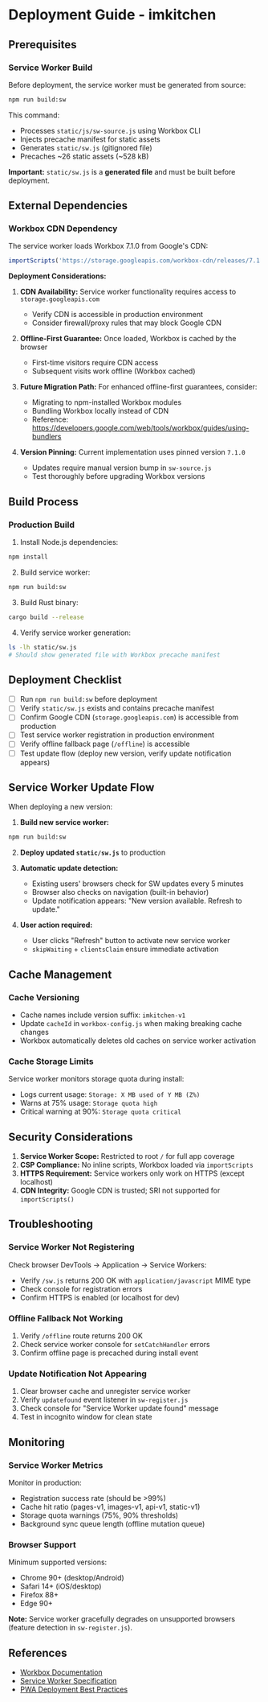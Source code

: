 # Deployment Guide - imkitchen

## Prerequisites

### Service Worker Build

Before deployment, the service worker must be generated from source:

```bash
npm run build:sw
```

This command:
- Processes `static/js/sw-source.js` using Workbox CLI
- Injects precache manifest for static assets
- Generates `static/sw.js` (gitignored file)
- Precaches ~26 static assets (~528 kB)

**Important:** `static/sw.js` is a **generated file** and must be built before deployment.

## External Dependencies

### Workbox CDN Dependency

The service worker loads Workbox 7.1.0 from Google's CDN:

```javascript
importScripts('https://storage.googleapis.com/workbox-cdn/releases/7.1.0/workbox-sw.js');
```

**Deployment Considerations:**

1. **CDN Availability:** Service worker functionality requires access to `storage.googleapis.com`
   - Verify CDN is accessible in production environment
   - Consider firewall/proxy rules that may block Google CDN

2. **Offline-First Guarantee:** Once loaded, Workbox is cached by the browser
   - First-time visitors require CDN access
   - Subsequent visits work offline (Workbox cached)

3. **Future Migration Path:** For enhanced offline-first guarantees, consider:
   - Migrating to npm-installed Workbox modules
   - Bundling Workbox locally instead of CDN
   - Reference: https://developers.google.com/web/tools/workbox/guides/using-bundlers

4. **Version Pinning:** Current implementation uses pinned version `7.1.0`
   - Updates require manual version bump in `sw-source.js`
   - Test thoroughly before upgrading Workbox versions

## Build Process

### Production Build

1. Install Node.js dependencies:
```bash
npm install
```

2. Build service worker:
```bash
npm run build:sw
```

3. Build Rust binary:
```bash
cargo build --release
```

4. Verify service worker generation:
```bash
ls -lh static/sw.js
# Should show generated file with Workbox precache manifest
```

## Deployment Checklist

- [ ] Run `npm run build:sw` before deployment
- [ ] Verify `static/sw.js` exists and contains precache manifest
- [ ] Confirm Google CDN (`storage.googleapis.com`) is accessible from production
- [ ] Test service worker registration in production environment
- [ ] Verify offline fallback page (`/offline`) is accessible
- [ ] Test update flow (deploy new version, verify update notification appears)

## Service Worker Update Flow

When deploying a new version:

1. **Build new service worker:**
```bash
npm run build:sw
```

2. **Deploy updated `static/sw.js`** to production

3. **Automatic update detection:**
   - Existing users' browsers check for SW updates every 5 minutes
   - Browser also checks on navigation (built-in behavior)
   - Update notification appears: "New version available. Refresh to update."

4. **User action required:**
   - User clicks "Refresh" button to activate new service worker
   - `skipWaiting` + `clientsClaim` ensure immediate activation

## Cache Management

### Cache Versioning

- Cache names include version suffix: `imkitchen-v1`
- Update `cacheId` in `workbox-config.js` when making breaking cache changes
- Workbox automatically deletes old caches on service worker activation

### Cache Storage Limits

Service worker monitors storage quota during install:
- Logs current usage: `Storage: X MB used of Y MB (Z%)`
- Warns at 75% usage: `Storage quota high`
- Critical warning at 90%: `Storage quota critical`

## Security Considerations

1. **Service Worker Scope:** Restricted to root `/` for full app coverage
2. **CSP Compliance:** No inline scripts, Workbox loaded via `importScripts`
3. **HTTPS Requirement:** Service workers only work on HTTPS (except localhost)
4. **CDN Integrity:** Google CDN is trusted; SRI not supported for `importScripts()`

## Troubleshooting

### Service Worker Not Registering

Check browser DevTools → Application → Service Workers:
- Verify `/sw.js` returns 200 OK with `application/javascript` MIME type
- Check console for registration errors
- Confirm HTTPS is enabled (or localhost for dev)

### Offline Fallback Not Working

1. Verify `/offline` route returns 200 OK
2. Check service worker console for `setCatchHandler` errors
3. Confirm offline page is precached during install event

### Update Notification Not Appearing

1. Clear browser cache and unregister service worker
2. Verify `updatefound` event listener in `sw-register.js`
3. Check console for "Service Worker update found" message
4. Test in incognito window for clean state

## Monitoring

### Service Worker Metrics

Monitor in production:
- Registration success rate (should be >99%)
- Cache hit ratio (pages-v1, images-v1, api-v1, static-v1)
- Storage quota warnings (75%, 90% thresholds)
- Background sync queue length (offline mutation queue)

### Browser Support

Minimum supported versions:
- Chrome 90+ (desktop/Android)
- Safari 14+ (iOS/desktop)
- Firefox 88+
- Edge 90+

**Note:** Service worker gracefully degrades on unsupported browsers (feature detection in `sw-register.js`).

## References

- [Workbox Documentation](https://developers.google.com/web/tools/workbox)
- [Service Worker Specification](https://www.w3.org/TR/service-workers/)
- [PWA Deployment Best Practices](https://web.dev/pwa-checklist/)
